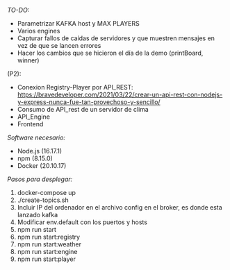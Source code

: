 *TO-DO:*

- Parametrizar KAFKA host y MAX PLAYERS
- Varios engines
- Capturar fallos de caídas de servidores y que muestren mensajes en vez de que se lancen errores
- Hacer los cambios que se hicieron el día de la demo (printBoard, winner)

(P2):
- Conexion Registry-Player por API_REST: https://bravedeveloper.com/2021/03/22/crear-un-api-rest-con-nodejs-y-express-nunca-fue-tan-provechoso-y-sencillo/
- Consumo de API_rest de un servidor de clima
- API_Engine
- Frontend

*Software necesario:*

- Node.js (16.17.1)
- npm (8.15.0)
- Docker (20.10.17)

*Pasos para desplegar:*

1. docker-compose up
2. ./create-topics.sh 
3. Incluir IP del ordenador en el archivo config en el broker, es donde esta lanzado kafka
4. Modificar env.default con los puertos y hosts
5. npm run start
6. npm run start:registry
7. npm run start:weather
8. npm run start:engine
9. npm run start:player
